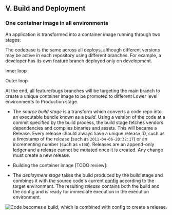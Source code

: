 ## V. Build and Deployment
### One container image in all environments

An application is transformed into a container image running through two stages:


The codebase is the same across all deploys, although different versions may be active in each repository using different branches.  For example, a developer has its own feature branch deployed only on development.  

Inner loop


Outer loop


At the end, all feature/bugs branches will be targeting the main branch to create a unique container image to be promoted to different Lower level environments to Production stage.


* The *source build stage* is a transform which converts a code repo into an executable bundle known as a *build*.  Using a version of the code at a commit specified by the build process, the build stage fetches vendors dependencies and compiles binaries and assets. This will became a Release. Every release should always have a unique release ID, such as a timestamp of the release (such as `2011-04-06-20:32:17`) or an incrementing number (such as `v100`).  Releases are an append-only ledger and a release cannot be mutated once it is created.  Any change must create a new release.


* Building the container image [TODO review]:


* The *deployment stage* takes the build produced by the build stage and combines it with the source code's current [config](./config) according to the target environment. The resulting *release* contains both the build and the config and is ready for immediate execution in the execution environment.

![Code becomes a build, which is combined with config to create a release.](/images/release.png)




